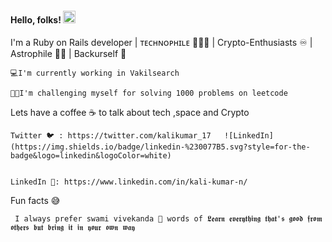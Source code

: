 #### Hello, folks! <img src="https://raw.githubusercontent.com/MartinHeinz/MartinHeinz/master/wave.gif" width="20px">


I'm a Ruby on Rails developer | ᴛᴇᴄʜɴᴏᴘʜɪʟᴇ 👨🏻‍💻 | Crypto-Enthusiasts ♾️ | Astrophile 🧑‍🚀 | Backurself 👊 

    💻I'm currently working in Vakilsearch

    🧑‍🚒I'm challenging myself for solving 1000 problems on leetcode 


Lets have a coffee ☕ to talk about tech ,space and Crypto

    Twitter 🐦 : https://twitter.com/kalikumar_17   ![LinkedIn](https://img.shields.io/badge/linkedin-%230077B5.svg?style=for-the-badge&logo=linkedin&logoColor=white)

        
    LinkedIn 🔗: https://www.linkedin.com/in/kali-kumar-n/
       
Fun facts 😅

     I always prefer swami vivekanda 🙏 words of 𝕷𝖊𝖆𝖗𝖓 𝖊𝖛𝖊𝖗𝖞𝖙𝖍𝖎𝖓𝖌 𝖙𝖍𝖆𝖙'𝖘 𝖌𝖔𝖔𝖉 𝖋𝖗𝖔𝖒 𝖔𝖙𝖍𝖊𝖗𝖘 𝖇𝖚𝖙 𝖇𝖗𝖎𝖓𝖌 𝖎𝖙 𝖎𝖓 𝖞𝖔𝖚𝖗 𝖔𝖜𝖓 𝖜𝖆𝖞




          
  


